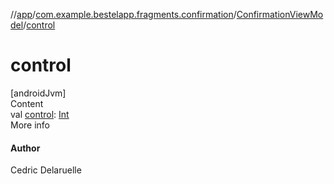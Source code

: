 //[app](../../index.md)/[com.example.bestelapp.fragments.confirmation](../index.md)/[ConfirmationViewModel](index.md)/[control](control.md)



# control  
[androidJvm]  
Content  
val [control](control.md): [Int](https://kotlinlang.org/api/latest/jvm/stdlib/kotlin/-int/index.html)  
More info  


#### Author  


Cedric Delaruelle

  



